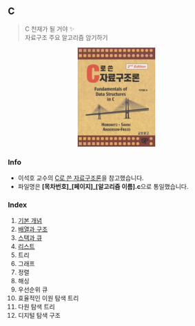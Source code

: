 ## C
> C 천재가 될 거야 ✨  
> 자료구조 주요 알고리즘 암기하기  

<p align='center'><img title="horowitz" alt="data-structure" src="https://github.com/korkeep/C/blob/master/res/image.jpg" width="180"/></p>

### Info
- 이석호 교수의 [C로 쓴 자료구조론](https://book.naver.com/bookdb/book_detail.nhn?bid=4439783)을 참고했습니다.  
- 파일명은 **[목차번호]\_[페이지]\_[알고리즘 이름].c**으로 통일했습니다.  

### Index
1. [기본 개념](https://github.com/korkeep/C/tree/master/1)
2. [배열과 구조](https://github.com/korkeep/C/tree/master/2)
3. [스택과 큐](https://github.com/korkeep/C/tree/master/3)
4. [리스트](https://github.com/korkeep/C/tree/master/4)
5. 트리
6. 그래프
7. 정렬
8. 해싱
9. 우선순위 큐
10. 효율적인 이원 탐색 트리
11. 다원 탐색 트리
12. 디지털 탐색 구조
